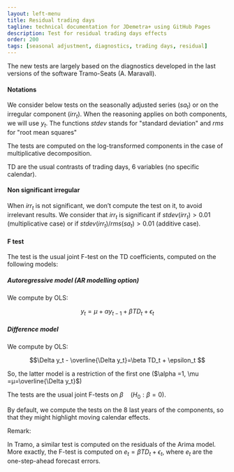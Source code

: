 ```yaml
---
layout: left-menu
title: Residual trading days
tagline: technical documentation for JDemetra+ using GitHub Pages
description: Test for residual trading days effects
order: 200
tags: [seasonal adjustment, diagnostics, trading days, residual]
---
```


The new tests are largely based on the diagnostics developed in the last versions of the software Tramo-Seats (A. Maravall).

#### Notations
We consider below tests on the seasonally adjusted series ($sa_t$) or on the  irregular component ($irr_t$).
When the reasoning applies on both components, we will use $y_t$. 
The functions $stdev$ stands for "standard deviation" and $rms$ for "root mean squares"

The tests are computed on the log-transformed components in the case of multiplicative decomposition.

TD are the usual contrasts of trading days, 6 variables (no specific calendar).

#### Non significant irregular

When $irr_t$ is not significant, we don’t compute the test on it, to avoid irrelevant results.
We consider that $irr_t$ is significant if $stdev( irr_t)>0.01$ (multiplicative case) or if $stdev(irr_t)/rms(sa_t) >0.01$ (additive case).

#### F test

The test is the usual joint F-test on the TD coefficients, computed on the following models:

##### Autoregressive model (AR modelling option)

We compute by OLS: 

$$y_t=\mu + \alpha y_{t-1} + \beta TD_t + \epsilon_t $$

##### Difference model 

We compute by OLS:

$$\Delta y_t - \overline{\Delta y_t}=\beta TD_t + \epsilon_t $$

So, the latter model is a restriction of the first one ($\alpha =1, \mu =μ=\overline{\Delta y_t}$)


The tests are the usual joint F-tests on $\beta \quad (H_0:\beta=0)$.

By default, we compute the tests on the 8 last years of the components, so that they might highlight moving calendar effects.

Remark:

In Tramo, a similar test is computed on the residuals of the Arima model. More exactly, the F-test is computed on $e_t=\beta TD_t + \epsilon_t$, where $e_t$ are the one-step-ahead forecast errors.
